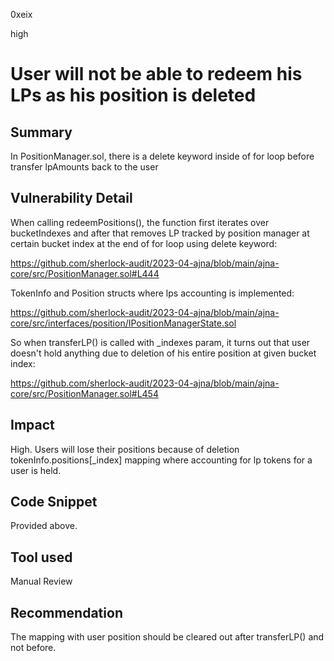 0xeix

high

# User will not be able to redeem his LPs as his position is deleted

## Summary

In PositionManager.sol, there is a delete keyword inside of for loop before transfer lpAmounts back to the user

## Vulnerability Detail

When calling redeemPositions(), the function first iterates over bucketIndexes and after that removes LP tracked by position manager at certain bucket index at the end of for loop using delete keyword:

https://github.com/sherlock-audit/2023-04-ajna/blob/main/ajna-core/src/PositionManager.sol#L444

TokenInfo and Position structs where lps accounting is implemented:

https://github.com/sherlock-audit/2023-04-ajna/blob/main/ajna-core/src/interfaces/position/IPositionManagerState.sol

So when transferLP() is called with _indexes param, it turns out that user doesn't hold anything due to deletion of his entire position at given bucket index:

https://github.com/sherlock-audit/2023-04-ajna/blob/main/ajna-core/src/PositionManager.sol#L454

## Impact

High. Users will lose their positions because of deletion tokenInfo.positions[_index] mapping where accounting for lp tokens for a user is held.

## Code Snippet

Provided above.

## Tool used

Manual Review

## Recommendation

The mapping with user position should be cleared out after transferLP() and not before.